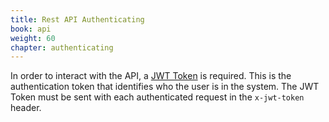 ```yaml
---
title: Rest API Authenticating
book: api
weight: 60
chapter: authenticating
---
```

In order to interact with the API, a [JWT Token](http://jwt.io) is required. This is the authentication token that identifies who the user is in the system. The JWT Token must be sent with each authenticated request in the `x-jwt-token` header.
